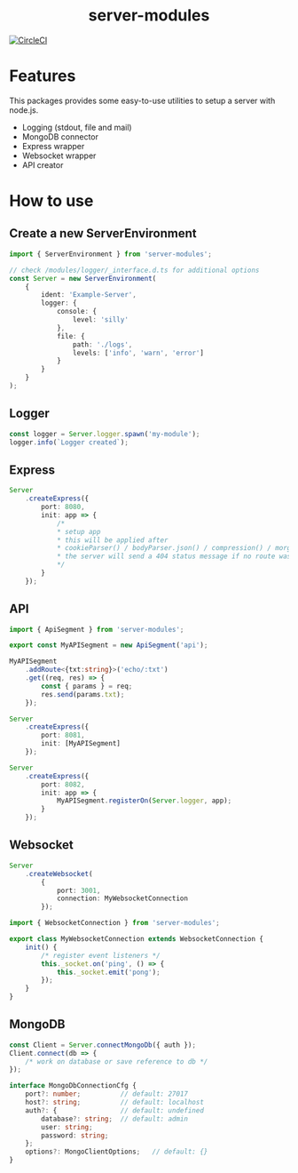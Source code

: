 <h1 align="center">server-modules</h1>

[![CircleCI](https://img.shields.io/circleci/project/github/JohannesLamberts/server-modules/master.svg)](https://circleci.com/gh/JohannesLamberts/server-modules/tree/master)

# Features
This packages provides some easy-to-use utilities to setup a server with node.js.

- Logging (stdout, file and mail)
- MongoDB connector
- Express wrapper 
- Websocket wrapper
- API creator

# How to use

## Create a new ServerEnvironment

```typescript
import { ServerEnvironment } from 'server-modules';

// check /modules/logger/_interface.d.ts for additional options
const Server = new ServerEnvironment(
    {
        ident: 'Example-Server',
        logger: {
            console: {
                level: 'silly'
            },
            file: {
                path: './logs',
                levels: ['info', 'warn', 'error']
            }
        }
    }
);
```

## Logger

```typescript
const logger = Server.logger.spawn('my-module');
logger.info(`Logger created`);
```

## Express

```typescript
Server
    .createExpress({
        port: 8080,
        init: app => {
            /* 
            * setup app
            * this will be applied after
            * cookieParser() / bodyParser.json() / compression() / morgan()
            * the server will send a 404 status message if no route was found
            */
        }
    });
```

## API

```typescript
import { ApiSegment } from 'server-modules';

export const MyAPISegment = new ApiSegment('api');

MyAPISegment
    .addRoute<{txt:string}>('echo/:txt')
    .get((req, res) => {
        const { params } = req;
        res.send(params.txt);
    });

Server
    .createExpress({
        port: 8081,
        init: [MyAPISegment]
    });

Server
    .createExpress({
        port: 8082,
        init: app => {
            MyAPISegment.registerOn(Server.logger, app);
        }
    });
```

## Websocket

```typescript
Server
    .createWebsocket(
        {
            port: 3001,
            connection: MyWebsocketConnection
        });
```

```typescript
import { WebsocketConnection } from 'server-modules';

export class MyWebsocketConnection extends WebsocketConnection {
    init() {
        /* register event listeners */
        this._socket.on('ping', () => {
            this._socket.emit('pong');
        });
    }
}
```

## MongoDB

```typescript
const Client = Server.connectMongoDb({ auth });
Client.connect(db => {
    /* work on database or save reference to db */
});
```

```typescript
interface MongoDbConnectionCfg {
    port?: number;          // default: 27017
    host?: string;          // default: localhost
    auth?: {                // default: undefined
        database?: string;  // default: admin
        user: string;
        password: string;
    };
    options?: MongoClientOptions;   // default: {}
}
```
